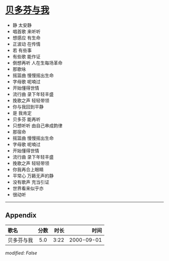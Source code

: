 # [贝多芬与我](https://music.163.com/song?id=25870061)

* 静 太安静
* 唱首歌  来听听
* 想感应 有生命
* 正波动 在传情
* 若 有些事
* 有些歌 能作证
* 倒想再听 人在生每场革命
* 那歌咏
* 摇篮曲 慢慢摇出生命
* 字母歌 呢喃过
* 开始懂得世情
* 流行曲 录下年轻丰盛
* 挽歌之声 轻轻带领
* 你与我回到平静
* 是 我肯定
* 贝多芬 能再听
* 只想听听 由自己串成韵律
* 那宿命
* 摇篮曲 慢慢摇出生命
* 字母歌 呢喃过
* 开始懂得世情
* 流行曲 录下年轻丰盛
* 挽歌之声 轻轻带领
* 你我再合上眼睛
* 平常心 万籁无声的静
* 没有歌声 充当引证
* 世界看来似乎亦
* 很动听


---

## Appendix

|歌名|分数|时长|时间|
|:---|:---:|---:|---:|
|贝多芬与我|5.0|3:22|2000-09-01

*modified: False*
